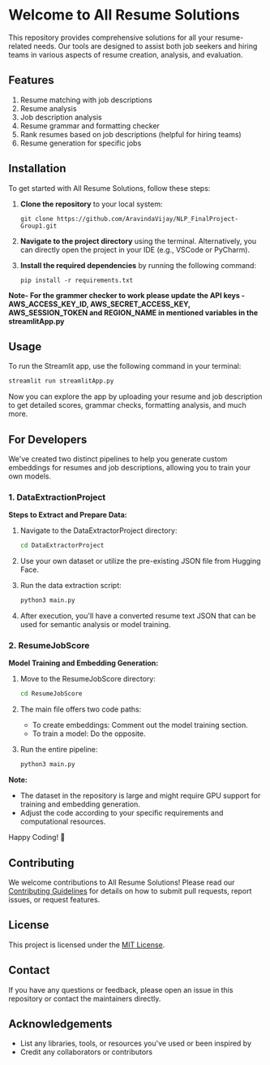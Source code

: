 # Welcome to All Resume Solutions

This repository provides comprehensive solutions for all your resume-related needs. Our tools are designed to assist both job seekers and hiring teams in various aspects of resume creation, analysis, and evaluation.

## Features

1. Resume matching with job descriptions
2. Resume analysis
3. Job description analysis
4. Resume grammar and formatting checker
5. Rank resumes based on job descriptions (helpful for hiring teams)
6. Resume generation for specific jobs

## Installation

To get started with All Resume Solutions, follow these steps:

1. **Clone the repository** to your local system:
   ```
   git clone https://github.com/AravindaVijay/NLP_FinalProject-Group1.git
   ```

2. **Navigate to the project directory** using the terminal. Alternatively, you can directly open the project in your IDE (e.g., VSCode or PyCharm).

3. **Install the required dependencies** by running the following command:
   ```
   pip install -r requirements.txt
   ```

**Note- For the grammer checker to work please update the API keys -AWS_ACCESS_KEY_ID, AWS_SECRET_ACCESS_KEY, AWS_SESSION_TOKEN and REGION_NAME in mentioned variables in the streamlitApp.py**
 
## Usage

To run the Streamlit app, use the following command in your terminal:

```bash
streamlit run streamlitApp.py
```

Now you can explore the app by uploading your resume and job description to get detailed scores, grammar checks, formatting analysis, and much more.

## For Developers

We've created two distinct pipelines to help you generate custom embeddings for resumes and job descriptions, allowing you to train your own models.

### 1. DataExtractionProject

**Steps to Extract and Prepare Data:**

1. Navigate to the DataExtractorProject directory:
   ```bash
   cd DataExtractorProject
   ```

2. Use your own dataset or utilize the pre-existing JSON file from Hugging Face.

3. Run the data extraction script:
   ```bash
   python3 main.py
   ```

4. After execution, you'll have a converted resume text JSON that can be used for semantic analysis or model training.

### 2. ResumeJobScore

**Model Training and Embedding Generation:**

1. Move to the ResumeJobScore directory:
   ```bash
   cd ResumeJobScore
   ```

2. The main file offers two code paths:
   - To create embeddings: Comment out the model training section.
   - To train a model: Do the opposite.

3. Run the entire pipeline:
   ```bash
   python3 main.py
   ```

**Note:** 
- The dataset in the repository is large and might require GPU support for training and embedding generation.
- Adjust the code according to your specific requirements and computational resources.

Happy Coding! 🚀



## Contributing

We welcome contributions to All Resume Solutions! Please read our [Contributing Guidelines](CONTRIBUTING.md) for details on how to submit pull requests, report issues, or request features.

## License

This project is licensed under the [MIT License](LICENSE).

## Contact

If you have any questions or feedback, please open an issue in this repository or contact the maintainers directly.

## Acknowledgements

- List any libraries, tools, or resources you've used or been inspired by
- Credit any collaborators or contributors








